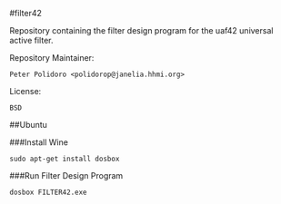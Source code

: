 #filter42

Repository containing the filter design program for the uaf42
universal active filter.

Repository Maintainer:

    Peter Polidoro <polidorop@janelia.hhmi.org>

License:

    BSD

##Ubuntu

###Install Wine

```shell
sudo apt-get install dosbox
```

###Run Filter Design Program

```shell
dosbox FILTER42.exe
```
